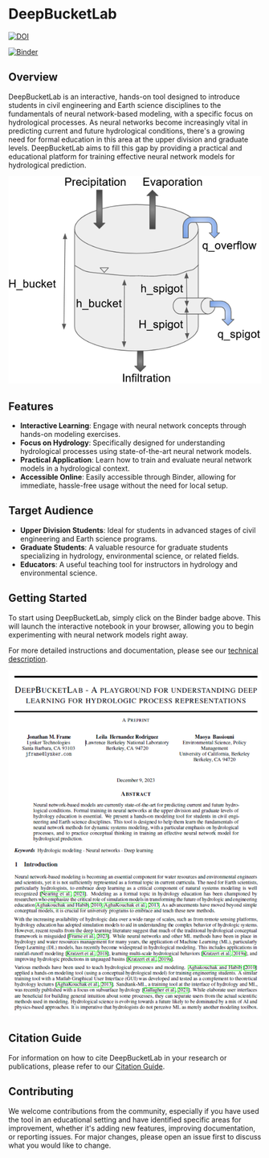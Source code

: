 # DeepBucketLab

[![DOI](https://sandbox.zenodo.org/badge/DOI/10.5072/zenodo.7349.svg)](https://sandbox.zenodo.org/doi/10.5072/zenodo.7348)

[![Binder](https://mybinder.org/badge_logo.svg)](https://mybinder.org/v2/gh/NWC-CUAHSI-Summer-Institute/deep_bucket_lab/HEAD)

## Overview

DeepBucketLab is an interactive, hands-on tool designed to introduce students in civil engineering and Earth science disciplines to the fundamentals of neural network-based modeling, with a specific focus on hydrological processes. As neural networks become increasingly vital in predicting current and future hydrological conditions, there's a growing need for formal education in this area at the upper division and graduate levels. DeepBucketLab aims to fill this gap by providing a practical and educational platform for training effective neural network models for hydrological prediction.

![Bucket Schematic](./figs/bucket_schematic.png)

## Features

- **Interactive Learning**: Engage with neural network concepts through hands-on modeling exercises.
- **Focus on Hydrology**: Specifically designed for understanding hydrological processes using state-of-the-art neural network models.
- **Practical Application**: Learn how to train and evaluate neural network models in a hydrological context.
- **Accessible Online**: Easily accessible through Binder, allowing for immediate, hassle-free usage without the need for local setup.

## Target Audience

- **Upper Division Students**: Ideal for students in advanced stages of civil engineering and Earth science programs.
- **Graduate Students**: A valuable resource for graduate students specializing in hydrology, environmental science, or related fields.
- **Educators**: A useful teaching tool for instructors in hydrology and environmental science.

## Getting Started

To start using DeepBucketLab, simply click on the Binder badge above. This will launch the interactive notebook in your browser, allowing you to begin experimenting with neural network models right away.

For more detailed instructions and documentation, please see our [technical description](./report/deep_bucket_lab.pdf).

![Title Page](./report/title_page.png)

## Citation Guide

For information on how to cite DeepBucketLab in your research or publications, please refer to our [Citation Guide](./CITATION.md).

## Contributing

We welcome contributions from the community, especially if you have used the tool in an educational setting and have identified specific areas for improvement, whether it's adding new features, improving documentation, or reporting issues. For major changes, please open an issue first to discuss what you would like to change.
